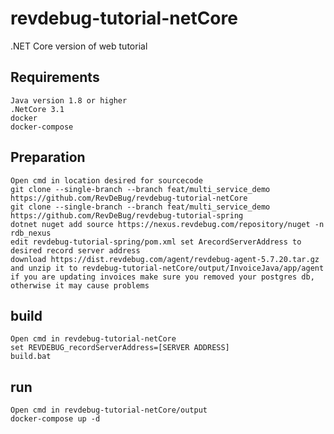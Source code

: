 # revdebug-tutorial-netCore
.NET Core version of web tutorial

## Requirements
    Java version 1.8 or higher
    .NetCore 3.1
    docker
    docker-compose
    
## Preparation
    Open cmd in location desired for sourcecode
    git clone --single-branch --branch feat/multi_service_demo https://github.com/RevDeBug/revdebug-tutorial-netCore
    git clone --single-branch --branch feat/multi_service_demo https://github.com/RevDeBug/revdebug-tutorial-spring
    dotnet nuget add source https://nexus.revdebug.com/repository/nuget -n rdb_nexus
    edit revdebug-tutorial-spring/pom.xml set ArecordServerAddress to desired record server address
    download https://dist.revdebug.com/agent/revdebug-agent-5.7.20.tar.gz and unzip it to revdebug-tutorial-netCore/output/InvoiceJava/app/agent
    if you are updating invoices make sure you removed your postgres db, otherwise it may cause problems
    
## build
    Open cmd in revdebug-tutorial-netCore
    set REVDEBUG_recordServerAddress=[SERVER ADDRESS]
    build.bat
    
## run
    Open cmd in revdebug-tutorial-netCore/output
    docker-compose up -d
